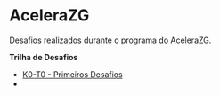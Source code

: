 # AceleraZG
Desafios realizados durante o programa do AceleraZG.

**Trilha de Desafios**
- [K0-T0 - Primeiros Desafios]()
- 
